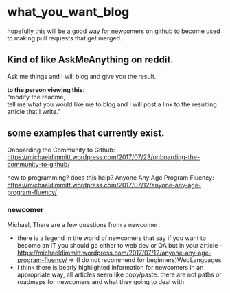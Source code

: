 # what_you_want_blog
hopefully this will be a good way for newcomers on github to become used to making pull requests that get merged. 

## Kind of like AskMeAnything on reddit. 
Ask me things and I will blog and give you the result. 

<b>to the person viewing this: </b>
<br>"modify the readme, 
<br>tell me what you would like me to blog and I will post a link to the resulting article that I write."


## some examples that currently exist. 
Onboarding the Community to Github: 
<br>https://michaeldimmitt.wordpress.com/2017/07/23/onboarding-the-community-to-github/

new to programming? does this help? Anyone Any Age Program Fluency:
<br>https://michaeldimmitt.wordpress.com/2017/07/12/anyone-any-age-program-fluency/

### newcomer 

Michael, There are a few questions from a newcomer:
 - there is a legend in the world of newcomers that say if you want to become an IT you should go either to web dev or QA 
but in your article - https://michaeldimmitt.wordpress.com/2017/07/12/anyone-any-age-program-fluency/ =>
(I do not recommend for beginners)WebLanguages. 
- I think there is bearly highlighted information for newcomers in an appropriate way, all articles seem like copy/paste.
there are not paths or roadmaps for newcomers and what they going to deal with 
 
 

